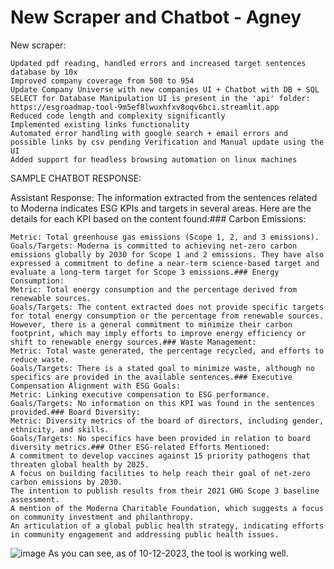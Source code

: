 # New Scraper and Chatbot - Agney


New scraper:

    Updated pdf reading, handled errors and increased target sentences database by 10x
    Improved company coverage from 500 to 954
    Update Company Universe with new companies UI + Chatbot with DB + SQL SELECT for Database Manipulation UI is present in the 'api' folder: https://esgroadmap-tool-9m5ef8lwuxhfxv8oqv6bci.streamlit.app
    Reduced code length and complexity significantly
    Implemented existing links functionality
    Automated error handling with google search + email errors and possible links by csv pending Verification and Manual update using the UI
    Added support for headless browsing automation on linux machines

SAMPLE CHATBOT RESPONSE:

Assistant Response: The information extracted from the sentences related to Moderna indicates ESG KPIs and targets in several areas. Here are the details for each KPI based on the content found:### Carbon Emissions:

    Metric: Total greenhouse gas emissions (Scope 1, 2, and 3 emissions).
    Goals/Targets: Moderna is committed to achieving net-zero carbon emissions globally by 2030 for Scope 1 and 2 emissions. They have also expressed a commitment to define a near-term science-based target and evaluate a long-term target for Scope 3 emissions.### Energy Consumption:
    Metric: Total energy consumption and the percentage derived from renewable sources.
    Goals/Targets: The content extracted does not provide specific targets for total energy consumption or the percentage from renewable sources. However, there is a general commitment to minimize their carbon footprint, which may imply efforts to improve energy efficiency or shift to renewable energy sources.### Waste Management:
    Metric: Total waste generated, the percentage recycled, and efforts to reduce waste.
    Goals/Targets: There is a stated goal to minimize waste, although no specifics are provided in the available sentences.### Executive Compensation Alignment with ESG Goals:
    Metric: Linking executive compensation to ESG performance.
    Goals/Targets: No information on this KPI was found in the sentences provided.### Board Diversity:
    Metric: Diversity metrics of the board of directors, including gender, ethnicity, and skills.
    Goals/Targets: No specifics have been provided in relation to board diversity metrics.### Other ESG-related Efforts Mentioned:
    A commitment to develop vaccines against 15 priority pathogens that threaten global health by 2025.
    A focus on building facilities to help reach their goal of net-zero carbon emissions by 2030.
    The intention to publish results from their 2021 GHG Scope 3 baseline assessment.
    A mention of the Moderna Charitable Foundation, which suggests a focus on community investment and philanthropy.
    An articulation of a global public health strategy, indicating efforts in community engagement and addressing public health issues.


![image](https://github.com/arthurkrebbers/esgroadmap/assets/84612798/1fa74b8d-210c-4fa6-be65-9bfe4b7de79b)
As you can see, as of 10-12-2023, the tool is working well.

